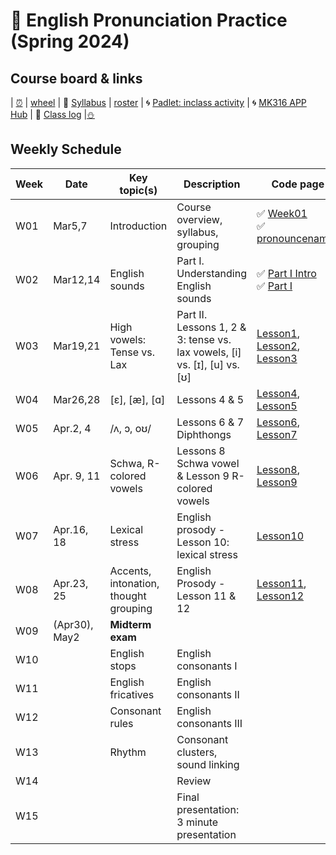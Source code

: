 # 🌿 English Pronunciation Practice (Spring 2024)

## Course board & links
| [⏰](https://time-stuff.com/embed.html) | [wheel](https://wheelofnames.com/) | 💾 [Syllabus](https://github.com/MK316/Spring2024/raw/main/Engpro/Syllabus_Engpro_topost.pdf) | [roster](https://github.com/MK316/Spring2024/blob/main/Engpro/S24-engpro-roster.csv) | 🌀 [Padlet: inclass activity](https://padlet.com/mirankim316/S24Engpro) | 🌀 [MK316 APP Hub](https://mrkim21.github.io/classes/classmain.html) | 🌴 [Class log](https://github.com/MK316/Spring2024/blob/main/log-engpro.md) |[⛄](https://forms.gle/C1sDWhnLRzK2g5UD8)

## Weekly Schedule

|Week|Date|Key topic(s)|Description|Code page|Assignments|
|--|--|--|--|--|--|
|W01|Mar5,7|Introduction|Course overview, syllabus, grouping|✅ [Week01](https://github.com/MK316/Spring2024/blob/main/Engpro/Engpro_W01.ipynb)<br>✅ [pronouncenames](https://github.com/MK316/Spring2024/blob/main/DLTESOL/PronounceYourName.ipynb)|[🎯survey](https://forms.gle/xcNdf7gxZFCsxEH9A),<br>[🎯 HW01](https://github.com/MK316/Spring2024/blob/main/Engpro/data/HW01.md)<br>[🎯Recording Schedule](https://docs.google.com/spreadsheets/d/1YHP5Devdyopz4DGBIqhS_rk3R0gIHrSHeLvLUtHiD6o/edit?usp=sharing)|
|W02|Mar12,14|English sounds|Part I. Understanding English sounds|✅ [Part I Intro](https://github.com/MK316/Spring2024/blob/main/Engpro/Engpro_Part1_sub.ipynb) <br> ✅ [Part I](https://github.com/MK316/Spring2024/blob/main/Engpro/Engpro_Part01.ipynb)||
|W03|Mar19,21|High vowels: Tense vs. Lax|Part II. Lessons 1, 2 & 3: tense vs. lax vowels, [i] vs. [ɪ], [u] vs. [ʊ]|[Lesson1](https://github.com/MK316/Spring2024/blob/main/Engpro/Lesson01.ipynb), [Lesson2](https://github.com/MK316/Spring2024/blob/main/Engpro/Lesson02.ipynb), [Lesson3](https://github.com/MK316/Spring2024/blob/main/Engpro/Lesson03.ipynb)| [TOEIC score due 4/2](https://forms.gle/CpYi965GVUDsx4d3A)|
|W04|Mar26,28|[ɛ], [æ], [ɑ]|Lessons 4 & 5 |[Lesson4](https://github.com/MK316/Spring2024/blob/main/Engpro/Lesson04.ipynb), [Lesson5](https://github.com/MK316/Spring2024/blob/main/Engpro/Lesson5.ipynb)|[HW02 TED LMS](https://rec.ac.kr/gnu)|
|W05|Apr.2, 4|/ʌ, ɔ, oʊ/|Lessons 6 & 7 Diphthongs|[Lesson6](https://github.com/MK316/Spring2024/blob/main/Engpro/Lesson6.ipynb), [Lesson7](https://github.com/MK316/Spring2024/blob/main/Engpro/Lesson7.ipynb)||
|W06|Apr. 9, 11|Schwa, R-colored vowels|Lessons 8 Schwa vowel & Lesson 9 R-colored vowels|[Lesson8](https://github.com/MK316/Spring2024/blob/main/Engpro/Lesson8.ipynb), [Lesson9](https://github.com/MK316/Spring2024/blob/main/Engpro/Lesson9.ipynb)||
|W07|Apr.16, 18|Lexical stress|English prosody - Lesson 10: lexical stress|[Lesson10](https://github.com/MK316/Spring2024/blob/main/Engpro/Lesson10.ipynb)||
|W08|Apr.23, 25|Accents, intonation, thought grouping|English Prosody - Lesson 11 & 12|[Lesson11](https://github.com/MK316/Spring2024/blob/main/Engpro/Lesson11.ipynb), [Lesson12](https://github.com/MK316/Spring2024/blob/main/Engpro/Lesson12.ipynb)||
|W09|(Apr30), May2|**Midterm exam**||||
|W10||English stops|English consonants I||HW#3-Song|
|W11||English fricatives|English consonants II|||
|W12||Consonant rules|English consonants III|||
|W13||Rhythm|Consonant clusters, sound linking||HW#4-Recording|
|W14|||Review|||
|W15|||Final presentation: 3 minute presentation||HW#5|

